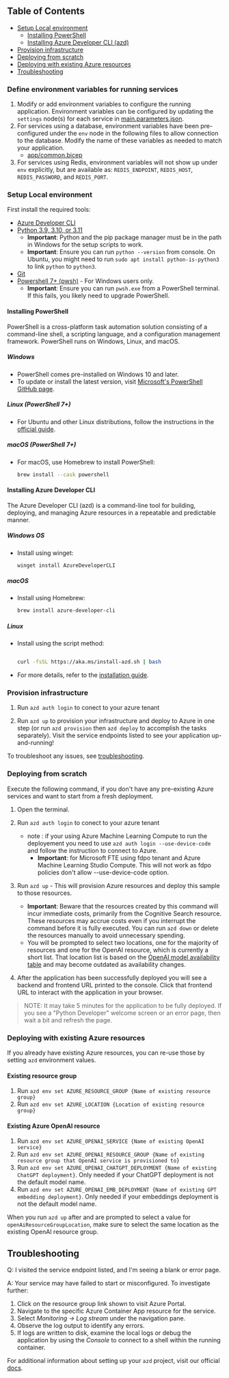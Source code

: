 ## Table of Contents

- [Setup Local environment](#setup-local-environment)
  - [Installing PowerShell](#installing-powershell)
  - [Installing Azure Developer CLI (azd)](#installing-azure-developer-cli)
- [Provision infrastructure](#provision-infrastructure)
- [Deploying from scratch](#deploying-from-scratch)
- [Deploying with existing Azure resources](#deploying-with-existing-azure-resources)
- [Troubleshooting](#troubleshooting)

### Define environment variables for running services

1. Modify or add environment variables to configure the running application. Environment variables can be configured by updating the `settings` node(s) for each service in [main.parameters.json](./infra/main.parameters.json).
2. For services using a database, environment variables have been pre-configured under the `env` node in the following files to allow connection to the database. Modify the name of these variables as needed to match your application.
   - [app/common.bicep](./infra/app/common.bicep)
3. For services using Redis, environment variables will not show up under `env` explicitly, but are available as: `REDIS_ENDPOINT`, `REDIS_HOST`, `REDIS_PASSWORD`, and `REDIS_PORT`.

### Setup Local environment

First install the required tools:

- [Azure Developer CLI](https://aka.ms/azure-dev/install)
- [Python 3.9, 3.10, or 3.11](https://www.python.org/downloads/)
  - **Important**: Python and the pip package manager must be in the path in Windows for the setup scripts to work.
  - **Important**: Ensure you can run `python --version` from console. On Ubuntu, you might need to run `sudo apt install python-is-python3` to link `python` to `python3`.
- [Git](https://git-scm.com/downloads)
- [Powershell 7+ (pwsh)](https://github.com/powershell/powershell) - For Windows users only.
  - **Important**: Ensure you can run `pwsh.exe` from a PowerShell terminal. If this fails, you likely need to upgrade PowerShell.

#### Installing PowerShell

PowerShell is a cross-platform task automation solution consisting of a command-line shell, a scripting language, and a configuration management framework. PowerShell runs on Windows, Linux, and macOS.

##### Windows

- PowerShell comes pre-installed on Windows 10 and later.
- To update or install the latest version, visit [Microsoft's PowerShell GitHub page](https://github.com/PowerShell/PowerShell).

##### Linux (PowerShell 7+)

- For Ubuntu and other Linux distributions, follow the instructions in the [official guide](https://learn.microsoft.com/en-us/powershell/scripting/install/install-ubuntu?view=powershell-7.3).

##### macOS (PowerShell 7+)

- For macOS, use Homebrew to install PowerShell:

  ```bash
  brew install --cask powershell
  ```

#### Installing Azure Developer CLI

The Azure Developer CLI (azd) is a command-line tool for building, deploying, and managing Azure resources in a repeatable and predictable manner.

##### Windows OS

- Install using winget:

  ```bash
  winget install AzureDeveloperCLI
  ```

##### macOS

- Install using Homebrew:

  ```bash
  brew install azure-developer-cli
  ```

##### Linux

- Install using the script method:

  ```bash

  curl -fsSL https://aka.ms/install-azd.sh | bash
  ```

- For more details, refer to the [installation guide](https://learn.microsoft.com/en-us/azure/developer/azure-developer-cli/install-azd?tabs=winget-windows%2Cbrew-mac%2Cscript-linux&pivots=os-linux).

### Provision infrastructure

1. Run `azd auth login` to conect to your azure tenant

2. Run `azd up` to provision your infrastructure and deploy to Azure in one step (or run `azd provision` then `azd deploy` to accomplish the tasks separately). Visit the service endpoints listed to see your application up-and-running!

To troubleshoot any issues, see [troubleshooting](#troubleshooting).

### Deploying from scratch

Execute the following command, if you don't have any pre-existing Azure services and want to start from a fresh deployment.

1. Open the terminal.

2. Run `azd auth login` to conect to your azure tenant

    * note : if your using Azure Machine Learning Compute to run the deployement you need to use `azd auth login --use-device-code` and follow the instruction to connect to Azure.
      - **Important**: for Microsoft FTE using fdpo tenant and Azure Machine Learning Studio Compute. This will not work as fdpo policies don't allow --use-device-code option.

3. Run `azd up` - This will provision Azure resources and deploy this sample to those resources.
   - **Important**: Beware that the resources created by this command will incur immediate costs, primarily from the Cognitive Search resource. These resources may accrue costs even if you interrupt the command before it is fully executed. You can run `azd down` or delete the resources manually to avoid unnecessary spending.
   - You will be prompted to select two locations, one for the majority of resources and one for the OpenAI resource, which is currently a short list. That location list is based on the [OpenAI model availability table](https://learn.microsoft.com/azure/cognitive-services/openai/concepts/models#model-summary-table-and-region-availability) and may become outdated as availability changes.

4. After the application has been successfully deployed you will see a backend and frontend URL printed to the console. Click that frontend URL to interact with the application in your browser.

> NOTE: It may take 5 minutes for the application to be fully deployed. If you see a "Python Developer" welcome screen or an error page, then wait a bit and refresh the page.

### Deploying with existing Azure resources

If you already have existing Azure resources, you can re-use those by setting `azd` environment values.

#### Existing resource group

1. Run `azd env set AZURE_RESOURCE_GROUP {Name of existing resource group}`
1. Run `azd env set AZURE_LOCATION {Location of existing resource group}`

#### Existing Azure OpenAI resource

1. Run `azd env set AZURE_OPENAI_SERVICE {Name of existing OpenAI service}`
1. Run `azd env set AZURE_OPENAI_RESOURCE_GROUP {Name of existing resource group that OpenAI service is provisioned to}`
1. Run `azd env set AZURE_OPENAI_CHATGPT_DEPLOYMENT {Name of existing ChatGPT deployment}`. Only needed if your ChatGPT deployment is not the default model name.
1. Run `azd env set AZURE_OPENAI_EMB_DEPLOYMENT {Name of existing GPT embedding deployment}`. Only needed if your embeddings deployment is not the default model name.

When you run `azd up` after and are prompted to select a value for `openAiResourceGroupLocation`, make sure to select the same location as the existing OpenAI resource group.

## Troubleshooting

Q: I visited the service endpoint listed, and I'm seeing a blank or error page.

A: Your service may have failed to start or misconfigured. To investigate further:

1. Click on the resource group link shown to visit Azure Portal.
2. Navigate to the specific Azure Container App resource for the service.
3. Select _Monitoring -> Log stream_ under the navigation pane.
4. Observe the log output to identify any errors.
5. If logs are written to disk, examine the local logs or debug the application by using the _Console_ to connect to a shell within the running container.

For additional information about setting up your `azd` project, visit our official [docs](https://learn.microsoft.com/en-us/azure/developer/azure-developer-cli/make-azd-compatible?pivots=azd-convert).

